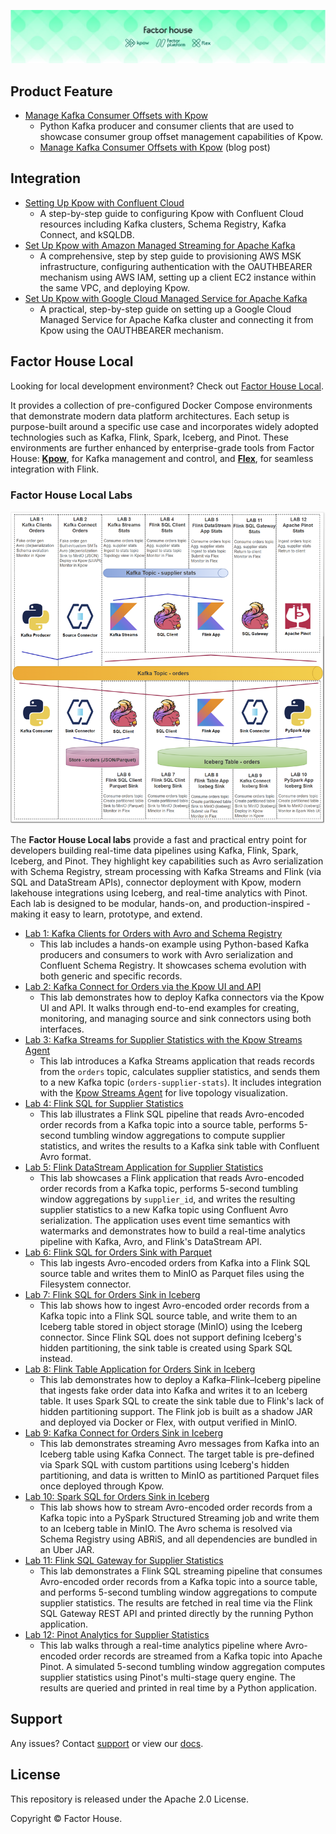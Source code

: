 ![factorhouse](./images/factorhouse.jfif)

## Product Feature

- [Manage Kafka Consumer Offsets with Kpow](./offset-management/)
  - Python Kafka producer and consumer clients that are used to showcase consumer group offset management capabilities of Kpow.
  - [Manage Kafka Consumer Offsets with Kpow](https://factorhouse.io/blog/how-to/manage-kafka-consumer-offsets-with-kpow/) (blog post)

## Integration

- [Setting Up Kpow with Confluent Cloud](https://factorhouse.io/blog/how-to/set-up-kpow-with-confluent-cloud/)
  - A step-by-step guide to configuring Kpow with Confluent Cloud resources including Kafka clusters, Schema Registry, Kafka Connect, and kSQLDB.
- [Set Up Kpow with Amazon Managed Streaming for Apache Kafka](https://factorhouse.io/blog/how-to/set-up-kpow-with-aws/)
  - A comprehensive, step by step guide to provisioning AWS MSK infrastructure, configuring authentication with the OAUTHBEARER mechanism using AWS IAM, setting up a client EC2 instance within the same VPC, and deploying Kpow.
- [Set Up Kpow with Google Cloud Managed Service for Apache Kafka](https://factorhouse.io/blog/how-to/set-up-kpow-with-gcp/)
  - A practical, step-by-step guide on setting up a Google Cloud Managed Service for Apache Kafka cluster and connecting it from Kpow using the OAUTHBEARER mechanism.

## Factor House Local

Looking for local development environment? Check out [Factor House Local](https://github.com/factorhouse/factorhouse-local).

It provides a collection of pre-configured Docker Compose environments that demonstrate modern data platform architectures. Each setup is purpose-built around a specific use case and incorporates widely adopted technologies such as Kafka, Flink, Spark, Iceberg, and Pinot. These environments are further enhanced by enterprise-grade tools from Factor House: [**Kpow**](https://factorhouse.io/kpow), for Kafka management and control, and [**Flex**](https://factorhouse.io/flex/), for seamless integration with Flink.

### Factor House Local Labs

<p align="center">
  <img width="600" height="500" src="./images/fh-local-labs.png">
</p>

The **Factor House Local labs** provide a fast and practical entry point for developers building real-time data pipelines using Kafka, Flink, Spark, Iceberg, and Pinot. They highlight key capabilities such as Avro serialization with Schema Registry, stream processing with Kafka Streams and Flink (via SQL and DataStream APIs), connector deployment with Kpow, modern lakehouse integrations using Iceberg, and real-time analytics with Pinot. Each lab is designed to be modular, hands-on, and production-inspired - making it easy to learn, prototype, and extend.

- [Lab 1: Kafka Clients for Orders with Avro and Schema Registry](./fh-local-kafka-clients-orders/)
  - This lab includes a hands-on example using Python-based Kafka producers and consumers to work with Avro serialization and Confluent Schema Registry. It showcases schema evolution with both generic and specific records.
- [Lab 2: Kafka Connect for Orders via the Kpow UI and API](./fh-local-kafka-connect-orders/)
  - This lab demonstrates how to deploy Kafka connectors via the Kpow UI and API. It walks through end-to-end examples for creating, monitoring, and managing source and sink connectors using both interfaces.
- [Lab 3: Kafka Streams for Supplier Statistics with the Kpow Streams Agent](./fh-local-kafka-streams-stats/)
  - This lab introduces a Kafka Streams application that reads records from the `orders` topic, calculates supplier statistics, and sends them to a new Kafka topic (`orders-supplier-stats`). It includes integration with the [Kpow Streams Agent](https://github.com/factorhouse/kpow-streams-agent) for live topology visualization.
- [Lab 4: Flink SQL for Supplier Statistics](./fh-local-flink-sql-client-stats/)
  - This lab illustrates a Flink SQL pipeline that reads Avro-encoded order records from a Kafka topic into a source table, performs 5-second tumbling window aggregations to compute supplier statistics, and writes the results to a Kafka sink table with Confluent Avro format.
- [Lab 5: Flink DataStream Application for Supplier Statistics](./fh-local-flink-ds-stats/)
  - This lab showcases a Flink application that reads Avro-encoded order records from a Kafka topic, performs 5-second tumbling window aggregations by `supplier_id`, and writes the resulting supplier statistics to a new Kafka topic using Confluent Avro serialization. The application uses event time semantics with watermarks and demonstrates how to build a real-time analytics pipeline with Kafka, Avro, and Flink's DataStream API.
- [Lab 6: Flink SQL for Orders Sink with Parquet](./fh-local-flink-sql-orders-parquet/)
  - This lab ingests Avro-encoded orders from Kafka into a Flink SQL source table and writes them to MinIO as Parquet files using the Filesystem connector.
- [Lab 7: Flink SQL for Orders Sink in Iceberg](./fh-local-flink-sql-orders-iceberg/)
  - This lab shows how to ingest Avro-encoded order records from a Kafka topic into a Flink SQL source table, and write them to an Iceberg table stored in object storage (MinIO) using the Iceberg connector. Since Flink SQL does not support defining Iceberg's hidden partitioning, the sink table is created using Spark SQL instead.
- [Lab 8: Flink Table Application for Orders Sink in Iceberg](./fh-local-flink-table-iceberg/)
  - This lab demonstrates how to deploy a Kafka–Flink–Iceberg pipeline that ingests fake order data into Kafka and writes it to an Iceberg table. It uses Spark SQL to create the sink table due to Flink's lack of hidden partitioning support. The Flink job is built as a shadow JAR and deployed via Docker or Flex, with output verified in MinIO.
- [Lab 9: Kafka Connect for Orders Sink in Iceberg](./fh-local-kafka-connect-iceberg/)
  - This lab demonstrates streaming Avro messages from Kafka into an Iceberg table using Kafka Connect. The target table is pre-defined via Spark SQL with custom partitions using Iceberg's hidden partitioning, and data is written to MinIO as partitioned Parquet files once deployed through Kpow.
- [Lab 10: Spark SQL for Orders Sink in Iceberg](./fh-local-spark-orders-iceberg/)
  - This lab shows how to stream Avro-encoded order records from a Kafka topic into a PySpark Structured Streaming job and write them to an Iceberg table in MinIO. The Avro schema is resolved via Schema Registry using ABRiS, and all dependencies are bundled in an Uber JAR.
- [Lab 11: Flink SQL Gateway for Supplier Statistics](./fh-local-flink-sql-gateway-stats/)
  - This lab demonstrates a Flink SQL streaming pipeline that consumes Avro-encoded order records from a Kafka topic into a source table, and performs 5-second tumbling window aggregations to compute supplier statistics. The results are fetched in real time via the Flink SQL Gateway REST API and printed directly by the running Python application.
- [Lab 12: Pinot Analytics for Supplier Statistics](./fh-local-pinot-stats/)
  - This lab walks through a real-time analytics pipeline where Avro-encoded order records are streamed from a Kafka topic into Apache Pinot. A simulated 5-second tumbling window aggregation computes supplier statistics using Pinot's multi-stage query engine. The results are queried and printed in real time by a Python application.

## Support

Any issues? Contact [support](https://factorhouse.io/support/) or view our [docs](https://docs.factorhouse.io/).

## License

This repository is released under the Apache 2.0 License.

Copyright © Factor House.
